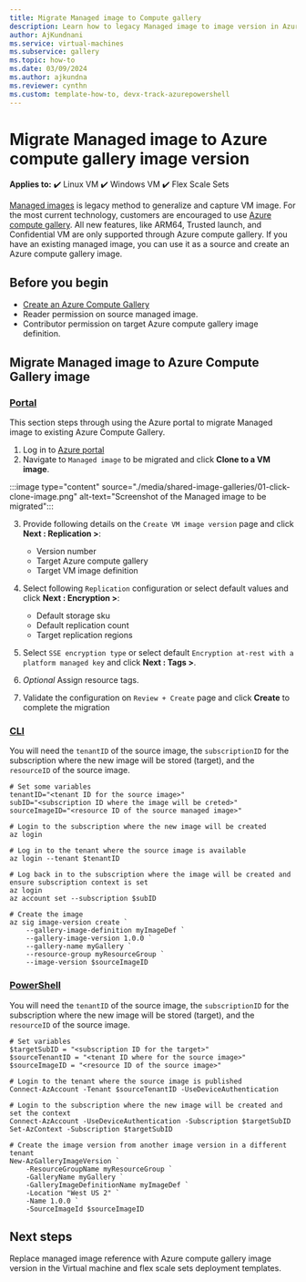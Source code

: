 ```yaml
---
title: Migrate Managed image to Compute gallery
description: Learn how to legacy Managed image to image version in Azure Compute Gallery
author: AjKundnani
ms.service: virtual-machines
ms.subservice: gallery
ms.topic: how-to
ms.date: 03/09/2024
ms.author: ajkundna
ms.reviewer: cynthn
ms.custom: template-how-to, devx-track-azurepowershell
---
```


# Migrate Managed image to Azure compute gallery image version

**Applies to:** :heavy_check_mark: Linux VM :heavy_check_mark: Windows VM :heavy_check_mark: Flex Scale Sets

[Managed images](capture-image-resource.md) is legacy method to generalize and capture VM image. For the most current technology, customers are encouraged to use [Azure compute gallery](azure-compute-gallery.md). All new features, like ARM64, Trusted launch, and Confidential VM are only supported through Azure compute gallery.  If you have an existing managed image, you can use it as a source and create an Azure compute gallery image.

## Before you begin

- [Create an Azure Compute Gallery](create-gallery.md)
- Reader permission on source managed image.
- Contributor permission on target Azure compute gallery image definition.

## Migrate Managed image to Azure Compute Gallery image

### [Portal](#tab/portal)

This section steps through using the Azure portal to migrate Managed image to existing Azure Compute Gallery.

1. Log in to [Azure portal](https://portal.azure.com)
2. Navigate to `Managed image` to be migrated and click **Clone to a VM image**.

:::image type="content" source="./media/shared-image-galleries/01-click-clone-image.png" alt-text="Screenshot of the Managed image to be migrated":::

3. Provide following details on the `Create VM image version` page and click **Next : Replication >**:
    - Version number
    - Target Azure compute gallery
    - Target VM image definition

4. Select following `Replication` configuration or select default values and click **Next : Encryption >**:
    - Default storage sku
    - Default replication count
    - Target replication regions

5. Select `SSE encryption type` or select default `Encryption at-rest with a platform managed key` and click **Next : Tags >**.
6. *Optional* Assign resource tags.
7. Validate the configuration on `Review + Create` page and click **Create** to complete the migration

### [CLI](#tab/cli)

You will need the `tenantID` of the source image, the `subscriptionID` for the subscription where the new image will be stored (target), and the `resourceID` of the source image.

```azurecli
# Set some variables
tenantID="<tenant ID for the source image>"
subID="<subscription ID where the image will be creted>"
sourceImageID="<resource ID of the source managed image>"

# Login to the subscription where the new image will be created
az login

# Log in to the tenant where the source image is available
az login --tenant $tenantID

# Log back in to the subscription where the image will be created and ensure subscription context is set
az login
az account set --subscription $subID

# Create the image
az sig image-version create `
    --gallery-image-definition myImageDef `
    --gallery-image-version 1.0.0 `
    --gallery-name myGallery `
    --resource-group myResourceGroup `
    --image-version $sourceImageID
```

### [PowerShell](#tab/powershell)

You will need the `tenantID` of the source image, the `subscriptionID` for the subscription where the new image will be stored (target), and the `resourceID` of the source image.

```azurepowershell
# Set variables 
$targetSubID = "<subscription ID for the target>"
$sourceTenantID = "<tenant ID where for the source image>"
$sourceImageID = "<resource ID of the source image>"

# Login to the tenant where the source image is published
Connect-AzAccount -Tenant $sourceTenantID -UseDeviceAuthentication

# Login to the subscription where the new image will be created and set the context
Connect-AzAccount -UseDeviceAuthentication -Subscription $targetSubID
Set-AzContext -Subscription $targetSubID

# Create the image version from another image version in a different tenant
New-AzGalleryImageVersion `
    -ResourceGroupName myResourceGroup `
    -GalleryName myGallery `
    -GalleryImageDefinitionName myImageDef `
    -Location "West US 2" `
    -Name 1.0.0 `
    -SourceImageId $sourceImageID
```

## Next steps

Replace managed image reference with Azure compute gallery image version in the Virtual machine and flex scale sets deployment templates.